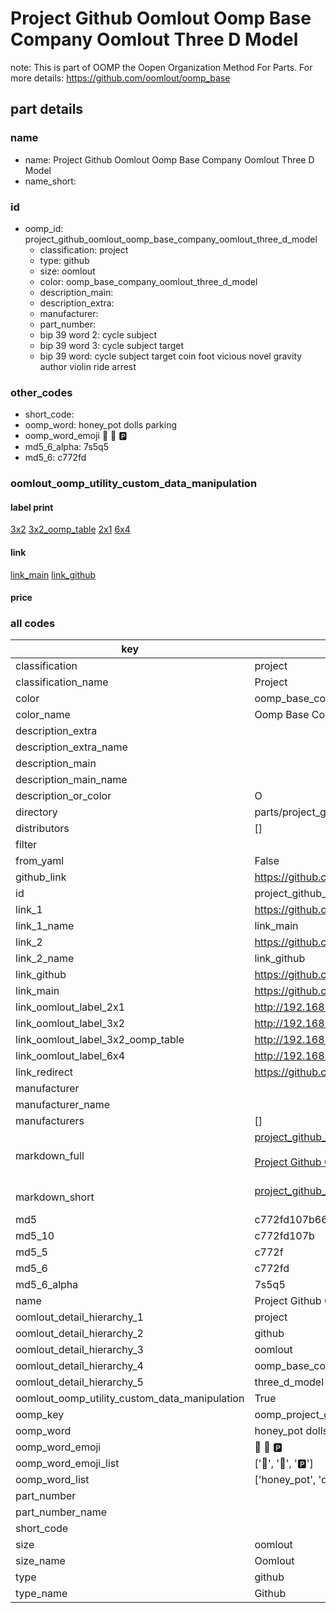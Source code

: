 # Project Github Oomlout Oomp Base Company Oomlout Three D Model  

note: This is part of OOMP the Oopen Organization Method For Parts. For more details: https://github.com/oomlout/oomp_base

##  part details
  







### name
* name: Project Github Oomlout Oomp Base Company Oomlout Three D Model
* name_short: 
### id
* oomp_id: project_github_oomlout_oomp_base_company_oomlout_three_d_model
  * classification: project
  * type: github
  * size: oomlout
  * color: oomp_base_company_oomlout_three_d_model
  * description_main: 
  * description_extra: 
  * manufacturer: 
  * part_number: 
  * bip 39 word 2: cycle subject
  * bip 39 word 3: cycle subject target
  * bip 39 word: cycle subject target coin foot vicious novel gravity author violin ride arrest

### other_codes
* short_code: 
* oomp_word: honey_pot dolls parking
* oomp_word_emoji :honey_pot: :dolls: :parking:
* md5_6_alpha: 7s5q5
* md5_6: c772fd






### oomlout_oomp_utility_custom_data_manipulation
#### label print
[3x2](http://192.168.1.245:1112/?label=oomp%207s5q5)
[3x2_oomp_table](http://192.168.1.108:1112/?label=oomp%207s5q5)
[2x1](http://192.168.1.242:1112/?label=oomp%207s5q5)
[6x4](http://192.168.1.55:1112/?label=oomp%207s5q5)    

#### link

[link_main](https://github.com/oomlout/oomlout_oomp_version_1_messy/tree/main/parts/project_github_oomlout_oomp_base_company_oomlout_three_d_model) [link_github](https://github.com/oomlout/oomlout_oomp_version_1_messy/tree/main/parts/project_github_oomlout_oomp_base_company_oomlout_three_d_model)                             

#### price







### all codes 
| key | value |  
| --- | --- |  
| classification | project |  
| classification_name | Project |  
| color | oomp_base_company_oomlout_three_d_model |  
| color_name | Oomp Base Company Oomlout Three D Model |  
| description_extra |  |  
| description_extra_name |  |  
| description_main |  |  
| description_main_name |  |  
| description_or_color | O  |  
| directory | parts/project_github_oomlout_oomp_base_company_oomlout_three_d_model |  
| distributors | [] |  
| filter |  |  
| from_yaml | False |  
| github_link | https://github.com/oomlout/oomlout_oomp_part_src/tree/main/parts/project_github_oomlout_oomp_base_company_oomlout_three_d_model |  
| id | project_github_oomlout_oomp_base_company_oomlout_three_d_model |  
| link_1 | https://github.com/oomlout/oomlout_oomp_version_1_messy/tree/main/parts/project_github_oomlout_oomp_base_company_oomlout_three_d_model |  
| link_1_name | link_main |  
| link_2 | https://github.com/oomlout/oomlout_oomp_version_1_messy/tree/main/parts/project_github_oomlout_oomp_base_company_oomlout_three_d_model |  
| link_2_name | link_github |  
| link_github | https://github.com/oomlout/oomlout_oomp_version_1_messy/tree/main/parts/project_github_oomlout_oomp_base_company_oomlout_three_d_model |  
| link_main | https://github.com/oomlout/oomlout_oomp_version_1_messy/tree/main/parts/project_github_oomlout_oomp_base_company_oomlout_three_d_model |  
| link_oomlout_label_2x1 | http://192.168.1.242:1112/?label=oomp%207s5q5 |  
| link_oomlout_label_3x2 | http://192.168.1.245:1112/?label=oomp%207s5q5 |  
| link_oomlout_label_3x2_oomp_table | http://192.168.1.108:1112/?label=oomp%207s5q5 |  
| link_oomlout_label_6x4 | http://192.168.1.55:1112/?label=oomp%207s5q5 |  
| link_redirect | https://github.com/oomlout/oomlout_oomp_version_1_messy/tree/main/parts/project_github_oomlout_oomp_base_company_oomlout_three_d_model |  
| manufacturer |  |  
| manufacturer_name |  |  
| manufacturers | [] |  
| markdown_full | [project_github_oomlout_oomp_base_company_oomlout_three_d_model](none)<br>[](none)<br>[Project Github Oomlout Oomp Base Company Oomlout Three D Model](none)<br><br> |  
| markdown_short | [project_github_oomlout_oomp_base_company_oomlout_three_d_model](none)<br><br> |  
| md5 | c772fd107b6612e3ce2d72d7bbf5f9b6 |  
| md5_10 | c772fd107b |  
| md5_5 | c772f |  
| md5_6 | c772fd |  
| md5_6_alpha | 7s5q5 |  
| name | Project Github Oomlout Oomp Base Company Oomlout Three D Model |  
| oomlout_detail_hierarchy_1 | project |  
| oomlout_detail_hierarchy_2 | github |  
| oomlout_detail_hierarchy_3 | oomlout |  
| oomlout_detail_hierarchy_4 | oomp_base_company_oomlout |  
| oomlout_detail_hierarchy_5 | three_d_model |  
| oomlout_oomp_utility_custom_data_manipulation | True |  
| oomp_key | oomp_project_github_oomlout_oomp_base_company_oomlout_three_d_model |  
| oomp_word | honey_pot dolls parking |  
| oomp_word_emoji | :honey_pot: :dolls: :parking: |  
| oomp_word_emoji_list | [':honey_pot:', ':dolls:', ':parking:'] |  
| oomp_word_list | ['honey_pot', 'dolls', 'parking'] |  
| part_number |  |  
| part_number_name |  |  
| short_code |  |  
| size | oomlout |  
| size_name | Oomlout |  
| type | github |  
| type_name | Github |  
